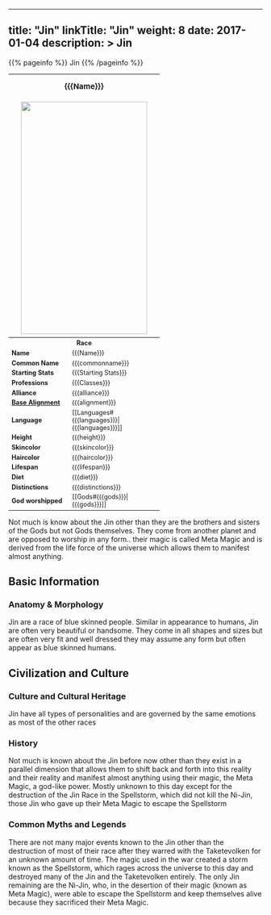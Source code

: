 
---
title: "Jin"
linkTitle: "Jin"
weight: 8
date: 2017-01-04
description: >
 Jin
---

{{% pageinfo %}}
Jin
{{% /pageinfo %}}

<table class="infobox" style="font-size:89%; width:300px;">
<tbody>
<tr><th colspan="2" class="color1" style="font-size:120%; padding:1em;">{{{Name}}}</th></tr>
<tr style="text-align:center;"><td colspan="2" style="padding:0.5em;"><img src="https://www.fallofanempire.com/img/races/jin.png" width="250" height="461"></td></tr>
<tr><th colspan="2" class="color1"> Race</th></tr>
<tr><td style="width:40%;"> <b>Name</b></td><td style="width:60%;"> {{{Name}}}</td></tr>
<tr><td> <b>Common Name</b></td><td> {{{commonname}}}</td></tr>
<tr><td> <b>Starting Stats</b></td><td> {{{Starting Stats}}}</td></tr>
<tr><td> <b>Professions</b></td><td> {{{Classes}}}</td></tr>
<tr><td> <b>Alliance</b></td><td> {{{alliance}}}</td></tr>
<tr><td> <b><a href="/wiki/Base_Alignment" title="Base Alignment">Base Alignment</a></b></td><td> {{{alignment}}}</td></tr>
<tr><td> <b>Language</b></td><td> [[Languages#{{{languages}}}|{{{languages}}}]]</td></tr>
<tr><td> <b>Height</b></td><td> {{{height}}}</td></tr>
<tr><td> <b>Skincolor</b></td><td> {{{skincolor}}}</td></tr>
<tr><td> <b>Haircolor</b></td><td> {{{haircolor}}}</td></tr>
<tr><td> <b>Lifespan</b></td><td> {{{lifespan}}}</td></tr>
<tr><td> <b>Diet</b></td><td> {{{diet}}}</td></tr>
<tr><td> <b>Distinctions</b></td><td> {{{distinctions}}}</td></tr>
<tr><td> <b>God worshipped</b></td><td> [[Gods#{{{gods}}}|{{{gods}}}]]</td></tr>
</tbody>
</table>

Not much is know about the Jin other than they are the brothers and sisters of the Gods but not Gods themselves. They come from another planet and are opposed to worship in any form.. their magic is called Meta Magic and is derived from the life force of the universe which allows them to manifest almost anything.

## Basic Information


<div class="">


### Anatomy & Morphology

Jin are a race of blue skinned people. Similar in appearance to humans, Jin are often very beautiful or handsome. They come in all shapes and sizes but are often very fit and well dressed they may assume any form but often appear as blue skinned humans.

 



## Civilization and Culture


<div class="">
          
      
      
     
     
     
     
     
    

### Culture and Cultural Heritage

Jin have all types of personalities and are governed by the same emotions as most of the other races

### History

Not much is known about the Jin before now other than they exist in a parallel dimension that allows them to shift back and forth into this reality and their reality and manifest almost anything using their magic, the Meta Magic, a god-like power.  Mostly unknown to this day except for the destruction of the Jin Race in the Spellstorm, which did not kill the Ni-Jin, those Jin who gave up their Meta Magic to escape the Spellstorm

### Common Myths and Legends

There are not many major events known to the Jin other than the destruction of most of their race after they warred with the Taketevolken for an unknown amount of time. The magic used in the war created a storm known as the Spellstorm, which rages across the universe to this day and destroyed many of the Jin and the Taketevolken entirely. The only Jin remaining are the Ni-Jin, who, in the desertion of their magic (known as Meta Magic), were able to escape the Spellstorm and keep themselves alive because they sacrificed their Meta Magic.

        

